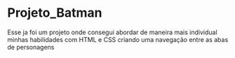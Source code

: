 # Projeto_Batman
 Esse ja foi um projeto onde consegui abordar de maneira mais individual minhas habilidades com HTML e CSS criando uma navegação entre as abas de personagens 
